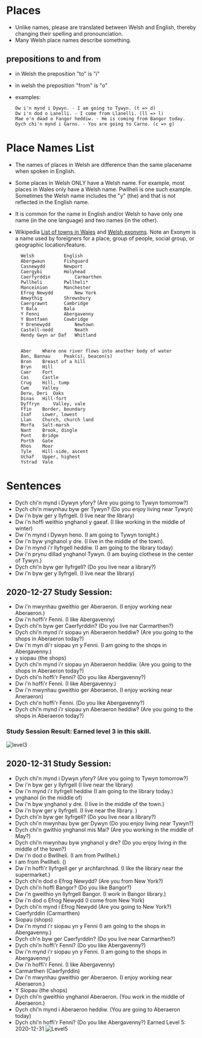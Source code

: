 # Places 
* Unlike names, please are translated between Welsh and English, thereby changing their spelling and pronounciation.
* Many Welsh place names describe something. 

## prepositions to and from 
* in Welsh the preposition "to" is "i" 
* in welsh the preposition "from" is "o"
* examples:


   	  Dw i'n mynd i Dywyn. - I am going to Tywyn. (t => d)
  	  Dw i'n dod o Lanelli. - I come from Llanelli. (ll => l)
  	  Mae o'n dŵad o Fangor heddiw. - He is coming from Bangor today.
  	  Dych chi'n mynd i Garno. - You are going to Carno. (c => g)


# Place Names List 
* The names of places in Welsh are difference than the same placename when spoken in English.  
* Some places in Welsh ONLY have a Welsh name.  For example, most places in Wales only have a Welsh name.  Pwllheli is one such example. 
Sometimes the Welsh name includes the "y" (the) and that is not reflected in the English name. 
* It is common for the name in English and/or Welsh to have only one name (in the one language) and two names (in the other). 
* Wikipedia [List of towns in Wales](https://en.wikipedia.org/wiki/List_of_towns_in_Wales) and [Welsh exonyms](https://en.wikipedia.org/wiki/Welsh_exonyms). Note an Exonym is a name used by foreigners for a place, group of people, social group, or geographic location/feature.

		Welsh			English
		Abergwaun 		Fishguard
		Casnewydd 		Newport
		Caergybi 		Holyhead
		Caerfyrddin 		Carmarthen
		Pwllheli 		Pwllheli*
		Manceinion 		Manchester
		Efrog Newydd 		New York
		Amwythig 		Shrewsbury
		Caergrawnt 		Cambridge
		Y Bala 			Bala
		Y Fenni 		Abergavenny
		Y Bontfaen 		Cowbridge
		Y Drenewydd 		Newtown
		Castell-nedd 		Neath
		Hendy Gwyn ar Daf 	Whitland


		Aber 	Where one river flows into another body of water
		Ban, Bannau 	Peak(s), beacon(s)
		Bron 	Breast of a hill
		Bryn 	Hill
		Caer 	Fort
		Cas 	Castle
		Crug 	Hill, tump
		Cwm 	Valley
		Derw, Deri 	Oaks
		Dinas 	Hill-fort
		Dyffryn 	Valley, vale
		Ffin 	Border, boundary
		Isaf 	Lower, lowest
		Llan 	Church, church land
		Morfa 	Salt-marsh
		Nant 	Brook, dingle
		Pont 	Bridge
		Porth 	Gate
		Rhos 	Moor
		Tyle 	Hill-side, ascent
		Uchaf 	Upper, highest
		Ystrad 	Vale

# Sentences 
* Dych chi'n mynd i Dywyn yfory? (Are you going to Tywyn tomorrow?)
* Dych chi'n mwynhau byw ger Tywyn? (Do you enjoy living near Tywyn)
* Dw i'n byw ger y llyfrgell.  (I live near the library) 
* Dw i'n hoffi weithio ynghanol y gaeaf.  (I like working in the middle of winter) 
* Dw i'n mynd i Dywyn heno. (I am going to Tywyn tonight.) 
* Dw i'n byw ynghanol y dre. (I live in the middle of the town).
* Dw i'n mynd i'r llyfrgell heddiw. (I am going to the library today)
* Dw i'n prynu dillad ynghanol Tywyn.  (I am buying clothese in the center of Tywyn.)
* Dych chi'n byw ger llyfrgell?  (Do you live near a library?)
* Dw i'n byw ger y llyfrgell. (I live near the library)

## 2020-12-27 Study Session:
* Dw i'n mwynhau gweithio ger Aberaeron. (I enjoy working near Aberaeron.)
* Dw i'n hoffi'r Fenni. (I like Abergavenny)
* Dych chi'n byw ger Caerfyrddin? (Do you live nar Carmarthen?) 
* Dych chi'n mynd i'r siopau yn Aberaeron heddiw? (Are you going to the shops in Aberaeron today?)
* Dw i'n myn di'r siopau yn y Fenni. (I am going to the shops in Abergavenny.) 
* y siopau  (the shops)
* Dych chi'n mynd i'r siopau yn Aberaeron heddiw. (Are you going to the shops in Aberaeron today?) 
* Dych chi'n hoffi'r Fenni?  (Do you like Abergavenny?) 
* Dw i'n hoffi'r Fenni.  (I like Abergavenny.)
* Dw i'n mwynhau gweithio ger Aberaeron. (I enjoy working near Aneraeron)
* Dych chi'n hoffi'r Fenni.  (Do you like Abergavenny?)
* Dych chi'n mynd i'r siopau yn Aberaeron heddiw? (Are you going to the shops in Aberaeron today?)
### Study Session Result: Earned level 3 in this skill. 
![level3](https://github.com/EO4wellness/T-I-L/blob/main/polyglot/gales/Castle-2/2020-12-27-castle2-places-level3.jpg)

## 2020-12-31 Study Session: 
* Dych chi'n mynd i Dywyn yfory?  (Are you going to Tywyn tomorrow?)
* Dw i'n byw ger y llyfrgell (I live near the library) 
* Dw i'n mynd i'r llyfrgell heddiw (I am going to the library today.) 
* ynghanol (in the middle of) 
* Dw i'n byw ynghanol y dre. (I live in the middle of the town.) 
* Dw i'n byw ger y llyfrgell. (I live near the library. )
* Dych chi'n byw ger llyfrgell? (Do you live near a library?) 
* Dych chi'n mwynhau byw ger Dywyn (Do you enjoy living near Tywyn?) 
* Dych chi'n gwithio ynghanol mis Mai? (Are you working in the middle of May?) 
* Dych chi'n mwynhau byw ynghanol y dre? (Do you enjoy living in the middle of the town?) 
* Dw i'n dod o Bwllheli. (I am from Pwllheli.)
* I am from Pwllheli. () 
* Dw i'n hoffi'r llyfrgell ger yr archfarchnad. (I like the library near the supermarket.) 
* Dych chi'n dod o Efrog Newydd? (Are you from New York?) 
* Dych chi'n hoffi Bangor? (Do you like Bangor?) 
* Dw i'n gweithio yn llyfrgell Bangor. (I work in Bangor library.) 
* Dw i'n dod o Efrog Newydd (I come from New York) 
* Dych chi'n mynd i Efrog Newydd (Are you going to New York?) 
* Caerfyrddin (Carmarthen) 
* Siopau (shops) 
* Dw i'n mynd i'r siopau yn y Fenni (I am going to the shops in Abergavenny.) 
* Dych ch'n byw ger Caerfyrddin? (Do you live near Carmarthen?)
* Dych chi'n hoffi'r Fenni? (Do you like Abergavenny?) 
* Dw i'n mynd i'r siopau yn y Fenni. (I am going to the shops in Abergavenny) 
* Dw i'n hoffi'r Fenni. (I like Abergavenny) 
* Carmarthen (Caerfyrddin) 
* Dw i'n mwynhau gweithio ger Aberaeron. (I enjoy working near Aberaeron.) 
* Y Siopau (the shops)
* Dych chi'n gweithio ynghanol Aberaeron. (You work in the middle of Aberaeron.)
* Dych chi'n mynd i Aberaeron heddiw. (You are going to Aberaeron today)
* Dych chi'n hoffi'r Fenni? (Do you like Abergavenny?)
Earned Level 5: 2020-12-31
![Level5](https://github.com/EO4wellness/T-I-L/blob/main/polyglot/gales/Castle-2/2020-12-31-earned-level-5-places-Castle2.png)
